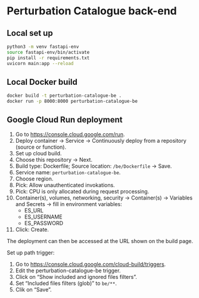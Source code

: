 # Perturbation Catalogue back-end

## Local set up

```bash
python3 -m venv fastapi-env
source fastapi-env/bin/activate
pip install -r requirements.txt
uvicorn main:app --reload
```

## Local Docker build

```bash
docker build -t perturbation-catalogue-be .
docker run -p 8000:8000 perturbation-catalogue-be
```

## Google Cloud Run deployment

1. Go to https://console.cloud.google.com/run.
1. Deploy container → Service → Continuously deploy from a repository (source or function).
1. Set up cloud build.
1. Choose this repository → Next.
1. Build type: Dockerfile; Source location: `/be/Dockerfile` → Save.
1. Service name: `perturbation-catalogue-be`.
1. Choose region.
1. Pick: Allow unauthenticated invokations.
1. Pick: CPU is only allocated during request processing.
1. Container(s), volumes, networking, security → Container(s) → Variables and Secrets → fill in environment variables:
   - ES_URL
   - ES_USERNAME
   - ES_PASSWORD
1. Click: Create.

The deployment can then be accessed at the URL shown on the build page.

Set up path trigger:

1. Go to https://console.cloud.google.com/cloud-build/triggers.
1. Edit the perturbation-catalogue-be trigger.
1. Click on “Show included and ignored files filters”.
1. Set “Included files filters (glob)” to `be/**`.
1. Clik on “Save”.
